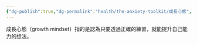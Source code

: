 ```yaml
---
{"dg-publish":true,"dg-permalink":"health/the-anxiety-toolkit/成長心態","permalink":"/health/the-anxiety-toolkit/成長心態/","title":"成長心態"}
---
```


成長心態（growth mindset）指的是認為只要透過正確的練習，就能提升自己能力的想法。